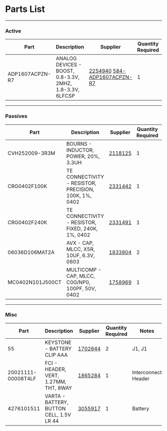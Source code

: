 # Parts List

----
### Active

| Part | Description | Supplier | Quantity Required | Notes
| ---  | ---         | ---       | ---               | ---
|ADP1607ACPZN-R7|ANALOG DEVICES - BOOST, 0.8-3.3V, 2MHZ, 1.8-3.3V, 6LFCSP|[2254940](http://uk.farnell.com/webapp/wcs/stores/servlet/Search?st=2254940) [584-ADP1607ACPZN-R7](http://uk.mouser.com/Search/Refine.aspx?N=1323043&Keyword=584-ADP1607ACPZN-R7)|1|U1 boost

----

### Passives

| Part | Description | Supplier | Quantity Required | Notes
| ---  | ---         | ---       | ---               | ---
|CVH252009-3R3M|BOURNS - INDUCTOR, POWER, 20%, 3.3UH|[2118125](http://uk.farnell.com/webapp/wcs/stores/servlet/Search?st=2118125)|1|L1 2.2µH
|CRG0402F100K|TE CONNECTIVITY - RESISTOR, PRECISION, 100K, 1%, 0402|[2331442](http://uk.farnell.com/webapp/wcs/stores/servlet/Search?st=2331442)|1|R1 100k
|CRG0402F240K|TE CONNECTIVITY - RESISTOR, FIXED, 240K, 1%, 0402|[2331491](http://uk.farnell.com/webapp/wcs/stores/servlet/Search?st=2331491)|1|R2 240k
|06036D106MAT2A|AVX - CAP, MLCC, X5R, 10UF, 6.3V, 0603|[1833804](http://uk.farnell.com/webapp/wcs/stores/servlet/Search?st=1833804)|2|C1, C2 10µF
|MC0402N101J500CT|MULTICOMP - CAP, MLCC, C0G/NP0, 100PF, 50V, 0402|[1758969](http://uk.farnell.com/webapp/wcs/stores/servlet/Search?st=1758969)|1|C3 100pF
----

### Misc

| Part | Description | Supplier | Quantity Required | Notes
| ---  | ---         | ---       | ---               | ---
|55|KEYSTONE - BATTERY CLIP AAA|[1702644](http://uk.farnell.com/webapp/wcs/stores/servlet/Search?st=1702644)|2|J1, J1
|20021111-00008T4LF|FCI - HEADER, VERT, 1.27MM, THT, 8WAY|[1865284](http://uk.farnell.com/webapp/wcs/stores/servlet/Search?st=1865284)|1|Interconnect Header
|4276101511|VARTA - BATTERY, BUTTON CELL, 1.5V LR 44|[3055917](http://uk.farnell.com/webapp/wcs/stores/servlet/Search?st=3055917)|1|Battery
